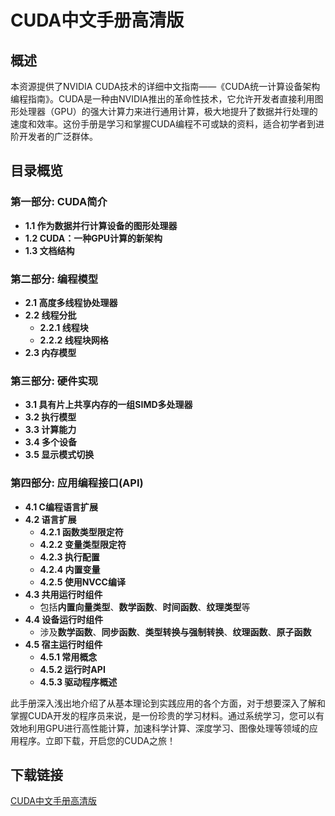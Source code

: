 # CUDA中文手册高清版

## 概述

本资源提供了NVIDIA CUDA技术的详细中文指南——《CUDA统一计算设备架构编程指南》。CUDA是一种由NVIDIA推出的革命性技术，它允许开发者直接利用图形处理器（GPU）的强大计算力来进行通用计算，极大地提升了数据并行处理的速度和效率。这份手册是学习和掌握CUDA编程不可或缺的资料，适合初学者到进阶开发者的广泛群体。

## 目录概览

### 第一部分: CUDA简介
- **1.1 作为数据并行计算设备的图形处理器**
- **1.2 CUDA：一种GPU计算的新架构**
- **1.3 文档结构**

### 第二部分: 编程模型
- **2.1 高度多线程协处理器**
- **2.2 线程分批**
    - **2.2.1 线程块**
    - **2.2.2 线程块网格**
- **2.3 内存模型**

### 第三部分: 硬件实现
- **3.1 具有片上共享内存的一组SIMD多处理器**
- **3.2 执行模型**
- **3.3 计算能力**
- **3.4 多个设备**
- **3.5 显示模式切换**

### 第四部分: 应用编程接口(API)
- **4.1 C编程语言扩展**
- **4.2 语言扩展**
    - **4.2.1 函数类型限定符**
    - **4.2.2 变量类型限定符**
    - **4.2.3 执行配置**
    - **4.2.4 内置变量**
    - **4.2.5 使用NVCC编译**
- **4.3 共用运行时组件**
    - 包括**内置向量类型**、**数学函数**、**时间函数**、**纹理类型**等
- **4.4 设备运行时组件**
    - 涉及**数学函数**、**同步函数**、**类型转换与强制转换**、**纹理函数**、**原子函数**
- **4.5 宿主运行时组件**
    - **4.5.1 常用概念**
    - **4.5.2 运行时API**
    - **4.5.3 驱动程序概述**

此手册深入浅出地介绍了从基本理论到实践应用的各个方面，对于想要深入了解和掌握CUDA开发的程序员来说，是一份珍贵的学习材料。通过系统学习，您可以有效地利用GPU进行高性能计算，加速科学计算、深度学习、图像处理等领域的应用程序。立即下载，开启您的CUDA之旅！

## 下载链接

[CUDA中文手册高清版](https://pan.quark.cn/s/9d336ae0bf4d)